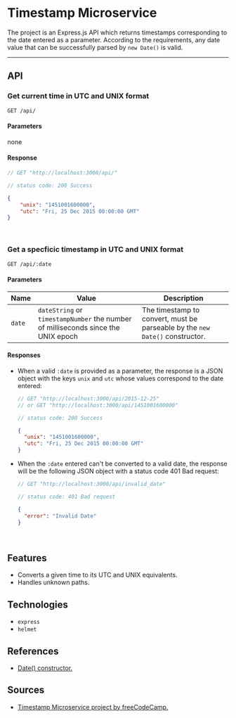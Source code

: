 # Timestamp Microservice

The project is an Express.js API which returns timestamps corresponding to the date entered as a parameter. According to the requirements, any date value that can be successfully parsed by `new Date()` is valid.

---

## API

### Get current time in UTC and UNIX format

`GET /api/`

#### Parameters

none

#### Response

```javascript
// GET "http://localhost:3000/api/"

// status code: 200 Success
```

```json
{
	"unix": "1451001600000",
	"utc": "Fri, 25 Dec 2015 00:00:00 GMT"
}
```

<br />

### Get a specficic timestamp in UTC and UNIX format

`GET /api/:date`

#### Parameters

| Name   | Value                                                                             | Description                                                                  |
| ------ | --------------------------------------------------------------------------------- | ---------------------------------------------------------------------------- |
| `date` | `dateString` or `timestampNumber` the number of milliseconds since the UNIX epoch | The timestamp to convert, must be parseable by the `new Date()` constructor. |

#### Responses

<!--
| Status code | Response         | Description               |
| ---- | ------------ | ------------------------- |
| 200 | `dateString` | The timestamp to convert. | -->

- When a valid `:date` is provided as a parameter, the response is a JSON object with the keys `unix` and `utc` whose values correspond to the date entered:

  ```javascript
  // GET "http://localhost:3000/api/2015-12-25"
  // or GET "http://localhost:3000/api/1451001600000"

  // status code: 200 Success
  ```

  ```json
  {
  	"unix": "1451001600000",
  	"utc": "Fri, 25 Dec 2015 00:00:00 GMT"
  }
  ```

- When the `:date` entered can't be converted to a valid date, the response will be the following JSON object with a status code 401 Bad request:

  ```javascript
  // GET "http://localhost:3000/api/invalid_date"

  // status code: 401 Bad request
  ```

  ```json
  {
  	"error": "Invalid Date"
  }
  ```

  <br />

## Features

- Converts a given time to its UTC and UNIX equivalents.
- Handles unknown paths.

## Technologies

- `express`
- `helmet`

## References

- [Date() constructor.](https://developer.mozilla.org/en-US/docs/Web/JavaScript/Reference/Global_Objects/Date/Date)

## Sources

- [Timestamp Microservice project by freeCodeCamp.](https://www.freecodecamp.org/learn/apis-and-microservices/apis-and-microservices-projects/timestamp-microservice)
